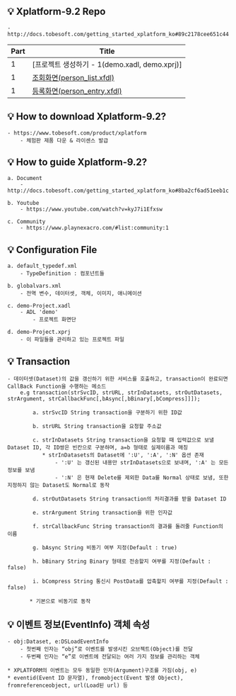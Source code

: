 ## 💡 Xplatform-9.2 Repo  
    - http://docs.tobesoft.com/getting_started_xplatform_ko#89c2178cee651c44
        
| Part  | Title                                                      | 
|-----|-----------------------------------------------------------------------------| 
| 1   | [프로젝트 생성하기 - 1(demo.xadl, demo.xprj)]|  
| 1   | [조회화면(person_list.xfdl)](https://github.com/injae97/xplatform9.2-beginners/blob/main/Base/person_list.xfdl) |  
| 1   | [등록화면(person_entry.xfdl)](https://github.com/injae97/Algorithm/tree/master/Programmers) |  

    
## 💡 How to download Xplatform-9.2? 

    - https://www.tobesoft.com/product/xplatform
        - 체험판 제품 다운 & 라이센스 발급 

## 💡 How to guide Xplatform-9.2? 

    a. Document
        - http://docs.tobesoft.com/getting_started_xplatform_ko#8ba2cf6ad51eeb1c
    
    b. Youtube
        - https://www.youtube.com/watch?v=kyJ7i1Efxsw
        
    c. Community  
        - https://www.playnexacro.com/#list:community:1
        
## 💡 Configuration File
    
    a. default_typedef.xml
        - TypeDefinition : 컴포넌트들
    
    b. globalvars.xml 
        - 전역 변수, 데이터셋, 객체, 이미지, 애니메이션
        
    c. demo-Project.xadl
        - ADL 'demo' 
            - 프로젝트 화면단
    
    d. demo-Project.xprj
        - 이 파일들을 관리하고 있는 프로젝트 파일

## 💡 Transaction 
    - 데이터셋(Dataset)의 값을 갱신하기 위한 서비스를 호출하고, transaction이 완료되면 CallBack Function을 수행하는 메소드
        e.g transaction(strSvcID, strURL, strInDatasets, strOutDatasets, strArgument, strCallbackFunc[,bAsync[,bBinary[,bCompress]]]);
    
            a. strSvcID String transaction을 구분하기 위한 ID값
            
            b. strURL String transaction을 요청할 주소값
            
            c. strInDatasets String transaction을 요청할 때 입력값으로 보낼 Dataset ID, 각 ID쌍은 빈칸으로 구분하며, a=b 형태로 실제이름과 매칭
               * strInDatasets의 Dataset에 ':U', ':A', ':N' 옵션 존재
                   - ':U' 는 갱신된 내용만 strInDatasets으로 보내며, ':A' 는 모든 정보를 보냄
                   - ':N' 은 현재 Delete를 제외한 Data를 Normal 상태로 보냄, 또한 지정하지 않는 Dataset도 Normal로 동작
            
            d. strOutDatasets String transaction의 처리결과를 받을 Dataset ID
            
            e. strArgument String transaction을 위한 인자값
            
            f. strCallbackFunc String transaction의 결과를 돌려줄 Function의 이름
            
            g. bAsync String 비동기 여부 지정(Default : true)
            
            h. bBinary String Binary 형태로 전송할지 여부를 지정(Default : false)
            
            i. bCompress String 통신시 PostData를 압축할지 여부를 지정(Default : false)
           
           * 기본으로 비동기로 동작
           
## 💡 이벤트 정보(EventInfo) 객체 속성

    - obj:Dataset, e:DSLoadEventInfo
        - 첫번째 인자는 “obj”로 이벤트를 발생시킨 오브젝트(Object)를 전달
        - 두번째 인자는 “e”로 이벤트에 전달되는 여러 가지 정보를 관리하는 객체
    
    * XPLATFORM의 이벤트는 모두 동일한 인자(Argument)구조를 가짐(obj, e)    
    * eventid(Event ID 문자열), fromobject(Event 발생 Object), fromreferenceobject, url(Load된 url) 등
    